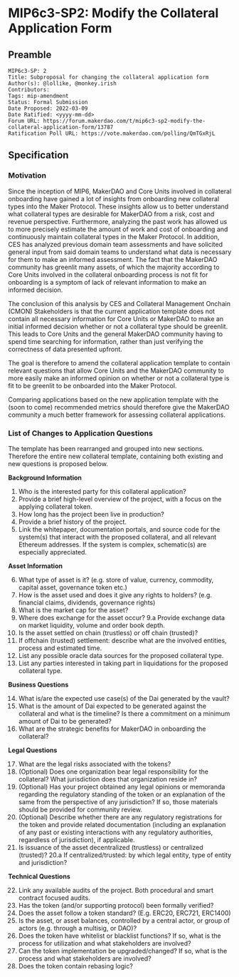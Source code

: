# MIP6c3-SP2: Modify the Collateral Application Form

## Preamble

```
MIP6c3-SP: 2
Title: Subproposal for changing the collateral application form
Author(s): @lollike, @monkey.irish
Contributors:
Tags: mip-amendment
Status: Formal Submission
Date Proposed: 2022-03-09
Date Ratified: <yyyy-mm-dd>
Forum URL: https://forum.makerdao.com/t/mip6c3-sp2-modify-the-collateral-application-form/13787
Ratification Poll URL: https://vote.makerdao.com/polling/QmTGxRjL
```

## Specification

### Motivation

Since the inception of MIP6, MakerDAO and Core Units involved in collateral onboarding have gained a lot of insights from onboarding new collateral types into the Maker Protocol. These insights allow us to better understand what collateral types are desirable for MakerDAO from a risk, cost and revenue perspective.
Furthermore, analyzing the past work has allowed us to more precisely estimate the amount of work and cost of onboarding and continuously maintain collateral types in the Maker Protocol.
In addition, CES has analyzed previous domain team assessments and have solicited general input from said domain teams to understand what data is necessary for them to make an informed assessment. The fact that the MakerDAO community has greenlit many assets, of which the majority according to Core Units involved in the collateral onboarding process is not fit for onboarding is a symptom of lack of relevant information to make an informed decision.

The conclusion of this analysis by CES and Collateral Management Onchain (CMON) Stakeholders is that the current application template does not contain all necessary information for Core Units or MakerDAO to make an initial informed decision whether or not a collateral type should be greenlit. This leads to Core Units and the general MakerDAO community having to spend time searching for information, rather than just verifying the correctness of data presented upfront.

The goal is therefore to amend the collateral application template to contain relevant questions that allow Core Units and the MakerDAO community to more easily make an informed opinion on whether or not a collateral type is fit to be greenlit to be onboarded into the Maker Protocol.

Comparing applications based on the new application template with the (soon to come) recommended metrics should therefore give the MakerDAO community a much better framework for assessing collateral applications.

### List of Changes to Application Questions

The template has been rearranged and grouped into new sections. Therefore the entire new collateral template, containing both existing and new questions is proposed below.

**Background Information**

1.  Who is the interested party for this collateral application?
2.  Provide a brief high-level overview of the project, with a focus on the applying collateral token.   
3.  How long has the project been live in production?    
4.  Provide a brief history of the project.   
5.  Link the whitepaper, documentation portals, and source code for the system(s) that interact with the proposed collateral, and all relevant Ethereum addresses. If the system is complex, schematic(s) are especially appreciated.

**Asset Information**

6.  What type of asset is it? (e.g. store of value, currency, commodity, capital asset, governance token etc.)
7.  How is the asset used and does it give any rights to holders? (e.g. financial claims, dividends, governance rights)
8.  What is the market cap for the asset?
9.  Where does exchange for the asset occur?
	9.a  Provide exchange data on market liquidity, volume and order book depth.
10.  Is the asset settled on chain (trustless) or off chain (trusted)?
11.  If offchain (trusted) settlement: describe what are the involved entities, process and estimated time.
12.  List any possible oracle data sources for the proposed collateral type.
13.  List any parties interested in taking part in liquidations for the proposed collateral type.

**Business Questions**

14.  What is/are the expected use case(s) of the Dai generated by the vault?
15.  What is the amount of Dai expected to be generated against the collateral and what is the timeline? Is there a commitment on a minimum amount of Dai to be generated?
16.  What are the strategic benefits for MakerDAO in onboarding the collateral?

**Legal Questions**

17.  What are the legal risks associated with the tokens?
18.  (Optional) Does one organization bear legal responsibility for the collateral? What jurisdiction does that organization reside in?
19.  (Optional) Has your project obtained any legal opinions or memoranda regarding the regulatory standing of the token or an explanation of the same from the perspective of any jurisdiction? If so, those materials should be provided for community review.
20.  (Optional) Describe whether there are any regulatory registrations for the token and provide related documentation (including an explanation of any past or existing interactions with any regulatory authorities, regardless of jurisdiction), if applicable.
21.  Is issuance of the asset decentralized (trustless) or centralized (trusted)?
		20.a  If centralized/trusted: by which legal entity, type of entity and jurisdiction?

**Technical Questions**

22.  Link any available audits of the project. Both procedural and smart contract focused audits.
23.  Has the token (and/or supporting protocol) been formally verified?
24.  Does the asset follow a token standard? (E.g. ERC20, ERC721, ERC1400)
25.  Is the asset, or asset balances, controlled by a central actor, or group of actors (e.g. through a multisig, or DAO)?
26.  Does the token have whitelist or blacklist functions? If so, what is the process for utilization and what stakeholders are involved?
27.  Can the token implementation be upgraded/changed? If so, what is the process and what stakeholders are involved?
28.  Does the token contain rebasing logic?

